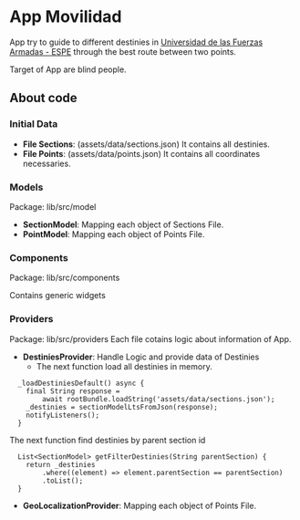 # App Movilidad

App try to guide to different destinies in  [Universidad de las Fuerzas Armadas - ESPE](https://www.espe.edu.ec/) through the best route between two points.

Target of App are blind people.

## About code

### Initial Data
- **File Sections**: (assets/data/sections.json) It contains all destinies.
- **File Points**: (assets/data/points.json) It contains all coordinates necessaries.

### Models
Package: lib/src/model

- **SectionModel**: Mapping each object of Sections File.
- **PointModel**: Mapping each object of Points File.

### Components
Package: lib/src/components 

Contains generic  widgets

### Providers

Package: lib/src/providers
Each file cotains logic about information of App.

- **DestiniesProvider**: Handle Logic and provide data of Destinies
    + The next function load all destinies in memory.
```
  _loadDestiniesDefault() async {
    final String response =
        await rootBundle.loadString('assets/data/sections.json');
    _destinies = sectionModelLtsFromJson(response);
    notifyListeners();
  }
```


The next function find destinies by  parent section id
```
  List<SectionModel> getFilterDestinies(String parentSection) {
    return _destinies
        .where((element) => element.parentSection == parentSection)
        .toList();
  }
```

- **GeoLocalizationProvider**: Mapping each object of Points File.

